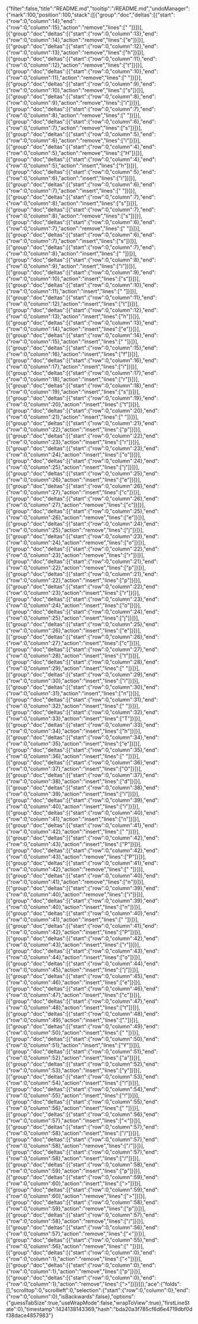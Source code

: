 {"filter":false,"title":"README.md","tooltip":"/README.md","undoManager":{"mark":100,"position":100,"stack":[[{"group":"doc","deltas":[{"start":{"row":0,"column":14},"end":{"row":0,"column":15},"action":"remove","lines":[" "]}]}],[{"group":"doc","deltas":[{"start":{"row":0,"column":13},"end":{"row":0,"column":14},"action":"remove","lines":["e"]}]}],[{"group":"doc","deltas":[{"start":{"row":0,"column":12},"end":{"row":0,"column":13},"action":"remove","lines":["h"]}]}],[{"group":"doc","deltas":[{"start":{"row":0,"column":11},"end":{"row":0,"column":12},"action":"remove","lines":["t"]}]}],[{"group":"doc","deltas":[{"start":{"row":0,"column":10},"end":{"row":0,"column":11},"action":"remove","lines":[" "]}]}],[{"group":"doc","deltas":[{"start":{"row":0,"column":9},"end":{"row":0,"column":10},"action":"remove","lines":["s"]}]}],[{"group":"doc","deltas":[{"start":{"row":0,"column":8},"end":{"row":0,"column":9},"action":"remove","lines":["i"]}]}],[{"group":"doc","deltas":[{"start":{"row":0,"column":7},"end":{"row":0,"column":8},"action":"remove","lines":[" "]}]}],[{"group":"doc","deltas":[{"start":{"row":0,"column":6},"end":{"row":0,"column":7},"action":"remove","lines":["s"]}]}],[{"group":"doc","deltas":[{"start":{"row":0,"column":5},"end":{"row":0,"column":6},"action":"remove","lines":["i"]}]}],[{"group":"doc","deltas":[{"start":{"row":0,"column":4},"end":{"row":0,"column":5},"action":"remove","lines":["H"]}]}],[{"group":"doc","deltas":[{"start":{"row":0,"column":4},"end":{"row":0,"column":5},"action":"insert","lines":["h"]}]}],[{"group":"doc","deltas":[{"start":{"row":0,"column":5},"end":{"row":0,"column":6},"action":"insert","lines":["i"]}]}],[{"group":"doc","deltas":[{"start":{"row":0,"column":6},"end":{"row":0,"column":7},"action":"insert","lines":[" "]}]}],[{"group":"doc","deltas":[{"start":{"row":0,"column":7},"end":{"row":0,"column":8},"action":"insert","lines":["s"]}]}],[{"group":"doc","deltas":[{"start":{"row":0,"column":7},"end":{"row":0,"column":8},"action":"remove","lines":["s"]}]}],[{"group":"doc","deltas":[{"start":{"row":0,"column":6},"end":{"row":0,"column":7},"action":"remove","lines":[" "]}]}],[{"group":"doc","deltas":[{"start":{"row":0,"column":6},"end":{"row":0,"column":7},"action":"insert","lines":["s"]}]}],[{"group":"doc","deltas":[{"start":{"row":0,"column":7},"end":{"row":0,"column":8},"action":"insert","lines":[" "]}]}],[{"group":"doc","deltas":[{"start":{"row":0,"column":8},"end":{"row":0,"column":9},"action":"insert","lines":["i"]}]}],[{"group":"doc","deltas":[{"start":{"row":0,"column":9},"end":{"row":0,"column":10},"action":"insert","lines":["s"]}]}],[{"group":"doc","deltas":[{"start":{"row":0,"column":10},"end":{"row":0,"column":11},"action":"insert","lines":[" "]}]}],[{"group":"doc","deltas":[{"start":{"row":0,"column":11},"end":{"row":0,"column":12},"action":"insert","lines":["t"]}]}],[{"group":"doc","deltas":[{"start":{"row":0,"column":12},"end":{"row":0,"column":13},"action":"insert","lines":["h"]}]}],[{"group":"doc","deltas":[{"start":{"row":0,"column":13},"end":{"row":0,"column":14},"action":"insert","lines":["e"]}]}],[{"group":"doc","deltas":[{"start":{"row":0,"column":14},"end":{"row":0,"column":15},"action":"insert","lines":[" "]}]}],[{"group":"doc","deltas":[{"start":{"row":0,"column":15},"end":{"row":0,"column":16},"action":"insert","lines":["f"]}]}],[{"group":"doc","deltas":[{"start":{"row":0,"column":16},"end":{"row":0,"column":17},"action":"insert","lines":["i"]}]}],[{"group":"doc","deltas":[{"start":{"row":0,"column":17},"end":{"row":0,"column":18},"action":"insert","lines":["r"]}]}],[{"group":"doc","deltas":[{"start":{"row":0,"column":18},"end":{"row":0,"column":19},"action":"insert","lines":["s"]}]}],[{"group":"doc","deltas":[{"start":{"row":0,"column":19},"end":{"row":0,"column":20},"action":"insert","lines":["t"]}]}],[{"group":"doc","deltas":[{"start":{"row":0,"column":20},"end":{"row":0,"column":21},"action":"insert","lines":[" "]}]}],[{"group":"doc","deltas":[{"start":{"row":0,"column":21},"end":{"row":0,"column":22},"action":"insert","lines":["p"]}]}],[{"group":"doc","deltas":[{"start":{"row":0,"column":22},"end":{"row":0,"column":23},"action":"insert","lines":["r"]}]}],[{"group":"doc","deltas":[{"start":{"row":0,"column":23},"end":{"row":0,"column":24},"action":"insert","lines":["o"]}]}],[{"group":"doc","deltas":[{"start":{"row":0,"column":24},"end":{"row":0,"column":25},"action":"insert","lines":["j"]}]}],[{"group":"doc","deltas":[{"start":{"row":0,"column":25},"end":{"row":0,"column":26},"action":"insert","lines":["e"]}]}],[{"group":"doc","deltas":[{"start":{"row":0,"column":26},"end":{"row":0,"column":27},"action":"insert","lines":["c"]}]}],[{"group":"doc","deltas":[{"start":{"row":0,"column":26},"end":{"row":0,"column":27},"action":"remove","lines":["c"]}]}],[{"group":"doc","deltas":[{"start":{"row":0,"column":25},"end":{"row":0,"column":26},"action":"remove","lines":["e"]}]}],[{"group":"doc","deltas":[{"start":{"row":0,"column":24},"end":{"row":0,"column":25},"action":"remove","lines":["j"]}]}],[{"group":"doc","deltas":[{"start":{"row":0,"column":23},"end":{"row":0,"column":24},"action":"remove","lines":["o"]}]}],[{"group":"doc","deltas":[{"start":{"row":0,"column":22},"end":{"row":0,"column":23},"action":"remove","lines":["r"]}]}],[{"group":"doc","deltas":[{"start":{"row":0,"column":21},"end":{"row":0,"column":22},"action":"remove","lines":["p"]}]}],[{"group":"doc","deltas":[{"start":{"row":0,"column":21},"end":{"row":0,"column":22},"action":"insert","lines":["p"]}]}],[{"group":"doc","deltas":[{"start":{"row":0,"column":22},"end":{"row":0,"column":23},"action":"insert","lines":["r"]}]}],[{"group":"doc","deltas":[{"start":{"row":0,"column":23},"end":{"row":0,"column":24},"action":"insert","lines":["o"]}]}],[{"group":"doc","deltas":[{"start":{"row":0,"column":24},"end":{"row":0,"column":25},"action":"insert","lines":["j"]}]}],[{"group":"doc","deltas":[{"start":{"row":0,"column":25},"end":{"row":0,"column":26},"action":"insert","lines":["e"]}]}],[{"group":"doc","deltas":[{"start":{"row":0,"column":26},"end":{"row":0,"column":27},"action":"insert","lines":["c"]}]}],[{"group":"doc","deltas":[{"start":{"row":0,"column":27},"end":{"row":0,"column":28},"action":"insert","lines":["t"]}]}],[{"group":"doc","deltas":[{"start":{"row":0,"column":28},"end":{"row":0,"column":29},"action":"insert","lines":[" "]}]}],[{"group":"doc","deltas":[{"start":{"row":0,"column":29},"end":{"row":0,"column":30},"action":"insert","lines":["i"]}]}],[{"group":"doc","deltas":[{"start":{"row":0,"column":30},"end":{"row":0,"column":31},"action":"insert","lines":["n"]}]}],[{"group":"doc","deltas":[{"start":{"row":0,"column":31},"end":{"row":0,"column":32},"action":"insert","lines":[" "]}]}],[{"group":"doc","deltas":[{"start":{"row":0,"column":32},"end":{"row":0,"column":33},"action":"insert","lines":["T"]}]}],[{"group":"doc","deltas":[{"start":{"row":0,"column":33},"end":{"row":0,"column":34},"action":"insert","lines":["h"]}]}],[{"group":"doc","deltas":[{"start":{"row":0,"column":34},"end":{"row":0,"column":35},"action":"insert","lines":["e"]}]}],[{"group":"doc","deltas":[{"start":{"row":0,"column":35},"end":{"row":0,"column":36},"action":"insert","lines":[" "]}]}],[{"group":"doc","deltas":[{"start":{"row":0,"column":36},"end":{"row":0,"column":37},"action":"insert","lines":["O"]}]}],[{"group":"doc","deltas":[{"start":{"row":0,"column":37},"end":{"row":0,"column":38},"action":"insert","lines":["d"]}]}],[{"group":"doc","deltas":[{"start":{"row":0,"column":38},"end":{"row":0,"column":39},"action":"insert","lines":["i"]}]}],[{"group":"doc","deltas":[{"start":{"row":0,"column":39},"end":{"row":0,"column":40},"action":"insert","lines":["i"]}]}],[{"group":"doc","deltas":[{"start":{"row":0,"column":40},"end":{"row":0,"column":41},"action":"insert","lines":["n"]}]}],[{"group":"doc","deltas":[{"start":{"row":0,"column":41},"end":{"row":0,"column":42},"action":"insert","lines":[" "]}]}],[{"group":"doc","deltas":[{"start":{"row":0,"column":42},"end":{"row":0,"column":43},"action":"insert","lines":["P"]}]}],[{"group":"doc","deltas":[{"start":{"row":0,"column":42},"end":{"row":0,"column":43},"action":"remove","lines":["P"]}]}],[{"group":"doc","deltas":[{"start":{"row":0,"column":41},"end":{"row":0,"column":42},"action":"remove","lines":[" "]}]}],[{"group":"doc","deltas":[{"start":{"row":0,"column":40},"end":{"row":0,"column":41},"action":"remove","lines":["n"]}]}],[{"group":"doc","deltas":[{"start":{"row":0,"column":39},"end":{"row":0,"column":40},"action":"remove","lines":["i"]}]}],[{"group":"doc","deltas":[{"start":{"row":0,"column":39},"end":{"row":0,"column":40},"action":"insert","lines":["n"]}]}],[{"group":"doc","deltas":[{"start":{"row":0,"column":40},"end":{"row":0,"column":41},"action":"insert","lines":[" "]}]}],[{"group":"doc","deltas":[{"start":{"row":0,"column":41},"end":{"row":0,"column":42},"action":"insert","lines":["P"]}]}],[{"group":"doc","deltas":[{"start":{"row":0,"column":42},"end":{"row":0,"column":43},"action":"insert","lines":["r"]}]}],[{"group":"doc","deltas":[{"start":{"row":0,"column":43},"end":{"row":0,"column":44},"action":"insert","lines":["o"]}]}],[{"group":"doc","deltas":[{"start":{"row":0,"column":44},"end":{"row":0,"column":45},"action":"insert","lines":["j"]}]}],[{"group":"doc","deltas":[{"start":{"row":0,"column":45},"end":{"row":0,"column":46},"action":"insert","lines":["e"]}]}],[{"group":"doc","deltas":[{"start":{"row":0,"column":46},"end":{"row":0,"column":47},"action":"insert","lines":["c"]}]}],[{"group":"doc","deltas":[{"start":{"row":0,"column":47},"end":{"row":0,"column":48},"action":"insert","lines":["t"]}]}],[{"group":"doc","deltas":[{"start":{"row":0,"column":48},"end":{"row":0,"column":49},"action":"insert","lines":["."]}]}],[{"group":"doc","deltas":[{"start":{"row":0,"column":49},"end":{"row":0,"column":50},"action":"insert","lines":[" "]}]}],[{"group":"doc","deltas":[{"start":{"row":0,"column":50},"end":{"row":0,"column":51},"action":"insert","lines":["Y"]}]}],[{"group":"doc","deltas":[{"start":{"row":0,"column":51},"end":{"row":0,"column":52},"action":"insert","lines":["a"]}]}],[{"group":"doc","deltas":[{"start":{"row":0,"column":52},"end":{"row":0,"column":53},"action":"insert","lines":["y"]}]}],[{"group":"doc","deltas":[{"start":{"row":0,"column":53},"end":{"row":0,"column":54},"action":"insert","lines":["!"]}]}],[{"group":"doc","deltas":[{"start":{"row":0,"column":54},"end":{"row":0,"column":55},"action":"insert","lines":["!"]}]}],[{"group":"doc","deltas":[{"start":{"row":0,"column":55},"end":{"row":0,"column":56},"action":"insert","lines":[" "]}]}],[{"group":"doc","deltas":[{"start":{"row":0,"column":56},"end":{"row":0,"column":57},"action":"insert","lines":["<"]}]}],[{"group":"doc","deltas":[{"start":{"row":0,"column":57},"end":{"row":0,"column":58},"action":"insert","lines":["/"]}]}],[{"group":"doc","deltas":[{"start":{"row":0,"column":57},"end":{"row":0,"column":58},"action":"remove","lines":["/"]}]}],[{"group":"doc","deltas":[{"start":{"row":0,"column":57},"end":{"row":0,"column":58},"action":"insert","lines":["/"]}]}],[{"group":"doc","deltas":[{"start":{"row":0,"column":58},"end":{"row":0,"column":59},"action":"insert","lines":["p"]}]}],[{"group":"doc","deltas":[{"start":{"row":0,"column":59},"end":{"row":0,"column":60},"action":"insert","lines":[">"]}]}],[{"group":"doc","deltas":[{"start":{"row":0,"column":59},"end":{"row":0,"column":60},"action":"remove","lines":[">"]}]}],[{"group":"doc","deltas":[{"start":{"row":0,"column":58},"end":{"row":0,"column":59},"action":"remove","lines":["p"]}]}],[{"group":"doc","deltas":[{"start":{"row":0,"column":57},"end":{"row":0,"column":58},"action":"remove","lines":["/"]}]}],[{"group":"doc","deltas":[{"start":{"row":0,"column":56},"end":{"row":0,"column":57},"action":"remove","lines":["<"]}]}],[{"group":"doc","deltas":[{"start":{"row":0,"column":55},"end":{"row":0,"column":56},"action":"remove","lines":[" "]}]}],[{"group":"doc","deltas":[{"start":{"row":0,"column":0},"end":{"row":0,"column":1},"action":"remove","lines":["<"]}]}],[{"group":"doc","deltas":[{"start":{"row":0,"column":0},"end":{"row":0,"column":1},"action":"remove","lines":["p"]}]}],[{"group":"doc","deltas":[{"start":{"row":0,"column":0},"end":{"row":0,"column":1},"action":"remove","lines":[">"]}]}]]},"ace":{"folds":[],"scrolltop":0,"scrollleft":0,"selection":{"start":{"row":0,"column":0},"end":{"row":0,"column":0},"isBackwards":false},"options":{"guessTabSize":true,"useWrapMode":false,"wrapToView":true},"firstLineState":0},"timestamp":1424138143369,"hash":"bda20a3f785cf6d6e4719dbf0df38dace4857983"}